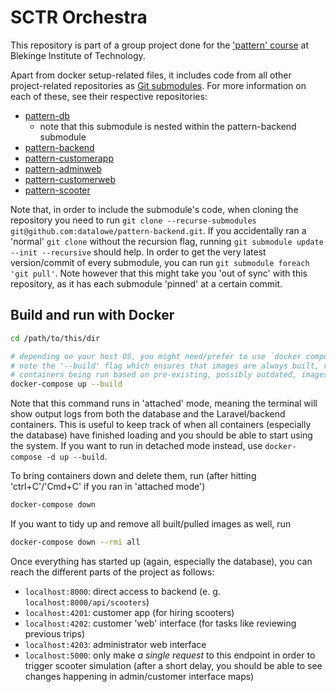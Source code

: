 # SCTR Orchestra

This repository is part of a group project done for the ['pattern' course](https://www.bth.se/utbildning/program-och-kurser/kurser/20232/BR4QJ/) at Blekinge Institute of Technology.

Apart from docker setup-related files, it includes code from all other project-related repositories as [Git submodules](https://git-scm.com/book/en/v2/Git-Tools-Submodules). For more information on each of these, see their respective repositories:

* [pattern-db](https://github.com/joki20/pattern-db)
    + note that this submodule is nested within the pattern-backend submodule
* [pattern-backend](https://github.com/datalowe/pattern-backend)
* [pattern-customerapp](https://github.com/fahlstrm/pattern-customerapp)
* [pattern-adminweb](https://github.com/fahlstrm/pattern-adminweb)
* [pattern-customerweb](https://github.com/fahlstrm/pattern-customerweb)
* [pattern-scooter](https://github.com/jannikarlsson/pattern-scooter)

Note that, in order to include the submodule's code, when cloning the repository you need to run `git clone --recurse-submodules git@github.com:datalowe/pattern-backend.git`. If you accidentally ran a 'normal' `git clone` without the recursion flag, running `git submodule update --init --recursive` should help. In order to get the very latest version/commit of every submodule, you can run `git submodule foreach 'git pull'`. Note however that this might take you 'out of sync' with this repository, as it has each submodule 'pinned' at a certain commit.

## Build and run with Docker
```bash
cd /path/to/this/dir

# depending on your host OS, you might need/prefer to use `docker compose up` instead.
# note the '--build' flag which ensures that images are always built, rather than
# containers being run based on pre-existing, possibly outdated, images.
docker-compose up --build
```
Note that this command runs in 'attached' mode, meaning the terminal will show output logs from both the database and the Laravel/backend containers. This is useful to keep track of when all containers (especially the database) have finished loading and you should be able to start using the system. If you want to run in detached mode instead, use `docker-compose -d up --build`.

To bring containers down and delete them, run (after hitting 'ctrl+C'/'Cmd+C' if you ran in 'attached mode')
```bash
docker-compose down
```

If you want to tidy up and remove all built/pulled images as well, run
```bash
docker-compose down --rmi all
```

Once everything has started up (again, especially the database), you can reach the different parts of the project as follows:
* `localhost:8000`: direct access to backend (e. g. `localhost:8000/api/scooters`)
* `localhost:4201`: customer app (for hiring scooters)
* `localhost:4202`: customer 'web' interface (for tasks like reviewing previous trips)
* `localhost:4203`: administrator web interface
* `localhost:5000`: only make _a single request_ to this endpoint in order to trigger scooter simulation (after a short delay, you should be able to see changes happening in admin/customer interface maps)
